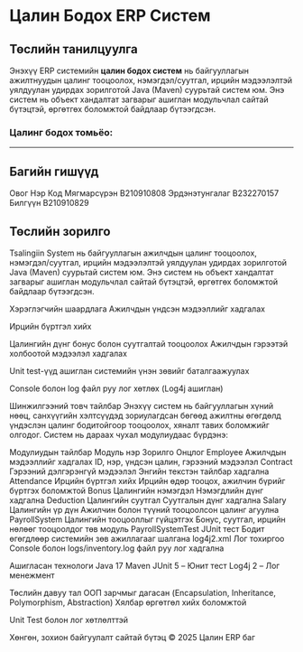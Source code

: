 # Цалин Бодох ERP Систем

##  Төслийн танилцуулга

Энэхүү ERP системийн **цалин бодох систем** нь байгууллагын ажилтнуудын цалинг тооцоолох, нэмэгдэл/суутгал, ирцийн мэдээлэлтэй уялдуулан удирдах зорилготой Java (Maven) суурьтай систем юм. Энэ систем нь объект хандалтат загварыг ашиглан модульчлал сайтай бүтэцтэй, өргөтгөх боломжтой байдлаар бүтээгдсэн.

  ###  Цалинг бодох томьёо:
  
  ---
  
  ##  Багийн гишүүд
Овог Нэр	Код
Мягмарсүрэн	B210910808
Эрдэнэтунгалаг	B232270157
Билгүүн	B210910829
  

## Төслийн зорилго
Tsalingiin System нь байгууллагын ажилчдын цалинг тооцоолох, нэмэгдэл/суутгал, ирцийн мэдээлэлтэй уялдуулан удирдах зорилготой Java (Maven) суурьтай систем юм. Энэ систем нь объект хандалтат загварыг ашиглан модульчлал сайтай бүтэцтэй, өргөтгөх боломжтой байдлаар бүтээгдсэн.

 Хэрэглэгчийн шаардлага
Ажилчдын үндсэн мэдээллийг хадгалах

Ирцийн бүртгэл хийх

Цалингийн дүнг бонус болон суутгалтай тооцоолох
Ажилчдын гэрээтэй холбоотой мэдээлэл хадгалах

Unit test-үүд ашиглан системийн үнэн зөвийг баталгаажуулах

Console болон log файл руу лог хөтлөх (Log4j ашиглан)

 Шинжилгээний товч тайлбар
Энэхүү систем нь байгууллагын хүний нөөц, санхүүгийн хэлтсүүдэд зориулагдсан бөгөөд ажилтны өгөгдөлд үндэслэн цалинг бодитойгоор тооцоолох, хяналт тавих боломжийг олгодог. Систем нь дараах чухал модулиудаас бүрдэнэ:

 Модулиудын тайлбар
Модуль нэр	Зорилго	Онцлог
Employee	Ажилчдын мэдээллийг хадгалах	ID, нэр, үндсэн цалин, гэрээний мэдээлэл
Contract	Гэрээний дэлгэрэнгүй мэдээлэл	Энгийн текстэн тайлбар хадгална
Attendance	Ирцийн бүртгэл хийх	Ирцийн өдөр тооцох, ажилчин бүрийг бүртгэх боломжтой
Bonus	Цалингийн нэмэгдэл	Нэмэгдлийн дүнг хадгална
Deduction	Цалингийн суутгал	Суутгалын дүнг хадгална
Salary	Цалингийн үр дүн	Ажилчин болон түүний тооцоолсон цалинг агуулна
PayrollSystem	Цалингийн тооцооллыг гүйцэтгэх	Бонус, суутгал, ирцийн нөлөөг тооцоолдог төв модуль
PayrollSystemTest	JUnit тест	Бодит өгөгдлөөр системийн зөв ажиллагааг шалгана
log4j2.xml	Лог тохиргоо	Console болон logs/inventory.log файл руу лог хадгална

 Ашигласан технологи
Java 17
Maven
JUnit 5 – Юнит тест
Log4j 2 – Лог менежмент

 Төслийн давуу тал
ООП зарчмыг дагасан (Encapsulation, Inheritance, Polymorphism, Abstraction)
Хялбар өргөтгөл хийх боломжтой

Unit Test болон лог хөтлөлттэй

Хөнгөн, зохион байгуулалт сайтай бүтэц
© 2025 Цалин ERP баг  
